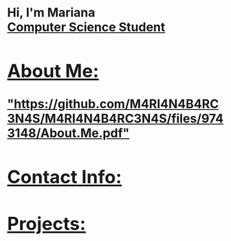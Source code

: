 <h1>Hi, I'm Mariana <br/><a href="https://github.com/M4RI4N4B4RC3N4S">Computer Science Student

        
        
        
<h2>About Me:</h2>
"https://github.com/M4RI4N4B4RC3N4S/M4RI4N4B4RC3N4S/files/9743148/About.Me.pdf"

        
<h2>Contact Info:</h2>

<h2>Projects:</h2>


  



